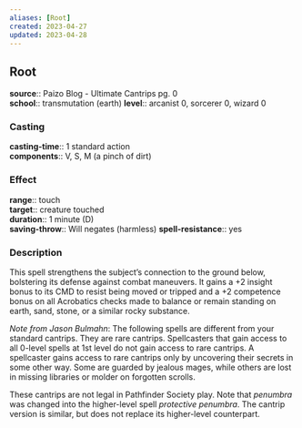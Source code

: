 ```yaml
---
aliases: [Root]
created: 2023-04-27
updated: 2023-04-28
---
```


## Root

**source**:: Paizo Blog - Ultimate Cantrips pg. 0  
**school**:: transmutation (earth)
**level**:: arcanist 0, sorcerer 0, wizard 0

### Casting

**casting-time**:: 1 standard action  
**components**:: V, S, M (a pinch of dirt)

### Effect

**range**:: touch  
**target**:: creature touched  
**duration**:: 1 minute (D)  
**saving-throw**:: Will negates (harmless)
**spell-resistance**:: yes

### Description

This spell strengthens the subject’s connection to the ground below, bolstering its defense against combat maneuvers. It gains a +2 insight bonus to its CMD to resist being moved or tripped and a +2 competence bonus on all Acrobatics checks made to balance or remain standing on earth, sand, stone, or a similar rocky substance.  
  
*Note from Jason Bulmahn*: The following spells are different from your standard cantrips. They are rare cantrips. Spellcasters that gain access to all 0-level spells at 1st level do not gain access to rare cantrips. A spellcaster gains access to rare cantrips only by uncovering their secrets in some other way. Some are guarded by jealous mages, while others are lost in missing libraries or molder on forgotten scrolls.  
  
These cantrips are not legal in Pathfinder Society play. Note that *penumbra* was changed into the higher-level spell *protective penumbra*. The cantrip version is similar, but does not replace its higher-level counterpart.
